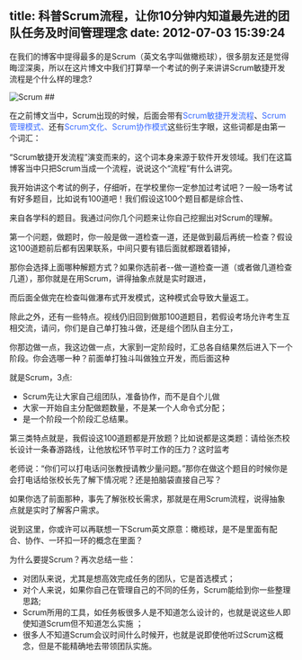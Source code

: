 title: 科普Scrum流程，让你10分钟内知道最先进的团队任务及时间管理理念
date: 2012-07-03 15:39:24
---

在我们的博客中提得最多的是Scrum（英文名字叫做橄榄球），很多朋友还是觉得晦涩深奥，所以在这片博文中我们打算举一个考试的例子来讲讲Scrum敏捷开发流程是个什么样的理念?

<img title="Scrum" src="http://upload.wikimedia.org/wikipedia/commons/b/bd/Scrum-1.JPG"/>
##

在之前博文当中，Scrum出现的时候，后面会带有<span style="color: #3366ff;">Scrum敏捷开发流程</span>、<span style="color: #3366ff;">Scrum管理模式、</span>还有<span style="color: #3366ff;">Scrum文化、Scrum协作模式</span>这些衍生字眼，这些词都是由第一个词汇：

“Scrum敏捷开发流程”演变而来的，这个词本身来源于软件开发领域。我们在这篇博客当中只把Scrum当成一个流程，说说这个“流程”有什么讲究。

我开始讲这个考试的例子，仔细听，在学校里你一定参加过考试吧？一般一场考试有好多题目，比如说有100道吧！我们假设这100个题目都是综合性、

来自各学科的题目。我通过问你几个问题来让你自己挖掘出对Scrum的理解。

第一个问题，做题时，你一般是做一道检查一道，还是做到最后再统一检查？假设这100道题前后都有因果联系，中间只要有错后面就都跟着错掉，

那你会选择上面哪种解题方式？如果你选前者--做一道检查一道（或者做几道检查几道），那你就是在用Scrum，讲得抽象点就是实时跟进，

而后面全做完在检查叫做瀑布式开发模式，这种模式会导致大量返工。

除此之外，还有一些特点。视线仍旧回到做那100道题目，若假设考场允许考生互相交流，请问，你们是自己单打独斗做，还是组个团队自主分工，

你那边做一点，我这边做一点，大家到一定阶段时，汇总各自结果然后进入下一个阶段。你会选哪一种？前面单打独斗叫做独立开发，而后面这种

就是Scrum，3点:

-	Scrum先让大家自己组团队，准备协作，而不是自个儿做
- 	大家一开始自主分配做题数量，不是某一个人命令式分配；
- 	是一个阶段一个阶段汇总结果。

第三类特点就是，我假设这100道题都是开放题？比如说都是这类题：请给张杰校长设计一条春游路线，让他放松环节平时工作的压力？这时监考

老师说：“你们可以打电话问张教授请教少量问题。”那你在做这个题目的时候你是会打电话给张校长先了解下情况呢？还是拍脑袋直接自己写？

如果你选了前面那种，事先了解张校长需求，那就是在用Scrum流程，说得抽象点就是实时了解客户需求。

说到这里，你或许可以再联想一下Scrum英文原意：橄榄球，是不是里面有配合、协作、一环扣一环的概念在里面？

为什么要提Scrum？再次总结一些：

- 对团队来说，尤其是想高效完成任务的团队，它是首选模式；
- 对个人来说，如果你自己在管理自己的不同的任务，Scrum能给到你一些整理思路;
- Scrum所用的工具，如任务板很多人是不知道怎么设计的，也就是说这些人即使知道Scrum但不知道怎么实施 ；
- 很多人不知道Scrum会议时间什么时候开，也就是说即使他听过Scrum这概念，但是不能精确地去带领团队实施。
